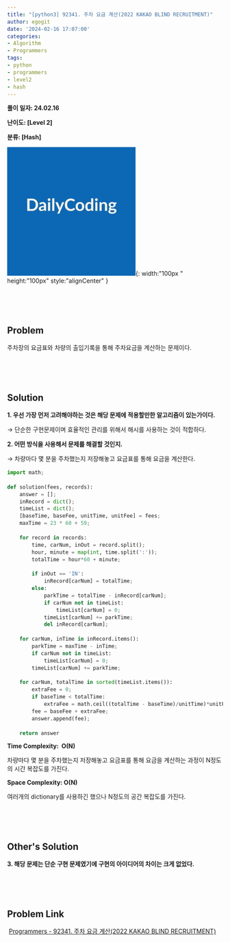 ```yaml
---
title: "[python3] 92341. 주차 요금 계산(2022 KAKAO BLIND RECRUITMENT)"
author: egogit
date: '2024-02-16 17:07:00'
categories:
- Algorithm
- Programmers
tags:
- python
- programmers
- level2
- hash
---
```


**풀이 일자: 24.02.16**

**난이도: \[Level 2\]**

**분류: \[Hash\]**

![thumbnail](/assets/img/thumbnail/dailycode.jpg){:  width:"100px " height:"100px" style:"alignCenter" }

<br/><br/><br/>
## Problem

주차장의 요금표와 차량의 출입기록을 통해 주차요금을 계산하는 문제이다.

<br/><br/><br/>
## Solution

**1\. 우선 가장 먼저 고려해야하는 것은 해당 문제에 적용할만한 알고리즘이 있는가이다.**

→ 단순한 구현문제이며 효율적인 관리를 위해서 해시를 사용하는 것이 적합하다.

**2\. 어떤 방식을 사용해서 문제를 해결할 것인지.**

→ 차량마다 몇 분을 주차했는지 저장해놓고 요금표를 통해 요금을 계산한다.


```python
import math;
        
def solution(fees, records):
    answer = [];
    inRecord = dict();
    timeList = dict();
    [baseTime, baseFee, unitTime, unitFee] = fees;
    maxTime = 23 * 60 + 59;
    
    for record in records:
        time, carNum, inOut = record.split();
        hour, minute = map(int, time.split(':'));
        totalTime = hour*60 + minute;
        
        if inOut == 'IN':
            inRecord[carNum] = totalTime;
        else:
            parkTime = totalTime - inRecord[carNum];
            if carNum not in timeList:
                timeList[carNum] = 0;
            timeList[carNum] += parkTime;
            del inRecord[carNum];
    
    for carNum, inTime in inRecord.items():
        parkTime = maxTime - inTime;
        if carNum not in timeList:
            timeList[carNum] = 0;
        timeList[carNum] += parkTime;
    
    for carNum, totalTime in sorted(timeList.items()):
        extraFee = 0;
        if baseTime < totalTime:
            extraFee = math.ceil((totalTime - baseTime)/unitTime)*unitFee;
        fee = baseFee + extraFee;
        answer.append(fee);
    
    return answer

```
**Time Complexity:  O(N)**

차량마다 몇 분을 주차했는지 저장해놓고 요금표를 통해 요금을 계산하는 과정이 N정도의 시간 복잡도를 가진다.

**Space Complexity: O(N)**

여러개의 dictionary를 사용하긴 했으나 N정도의 공간 복잡도를 가진다.


<br/><br/><br/>
## Other's Solution

**3\. 해당 문제는 단순 구현 문제였기에 구현의 아이디어의 차이는 크게 없었다.**


<br/><br/><br/>
## Problem Link

 [Programmers - 92341. 주차 요금 계산(2022 KAKAO BLIND RECRUITMENT)](https://school.programmers.co.kr/learn/courses/30/lessons/92341)
